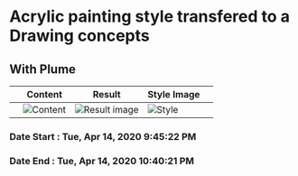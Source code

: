 # Acrylic painting style transfered to a Drawing concepts
 
## With Plume
|   	| Content  	|  Result 	|  Style Image 	|   	|
|---	|---	|---	|---	|---	|
| | ![Content](content/x_200414__draw001_4k.jpg) | ![Result image](./nst/./x__style_transfer__200414__11_01.sh._plume_001.jpg) | ![Style](img/jgi_acrylic__plume.jpg) | |
### Date Start : Tue, Apr 14, 2020  9:45:22 PM
### Date End : Tue, Apr 14, 2020 10:40:21 PM
